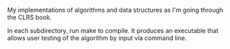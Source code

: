 My implementations of algorithms and data structures as I'm going through the CLRS book. 

In each subdirectory, run make to compile. It produces an executable that allows user testing of the algorithm by input via command line.